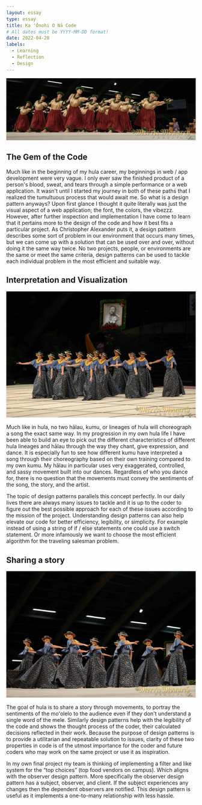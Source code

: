 ```yaml
---
layout: essay
type: essay
title: Ka ʻŌnohi O Nā Code
# All dates must be YYYY-MM-DD format!
date: 2022-04-28
labels:
  - Learning
  - Reflection
  - Design
---
```


<img class="ui large image" src="../images/IMG_5835.JPG">

## The Gem of the Code
Much like in the beginning of my hula career, my beginnings in web / app development were very vague. I only ever saw the finished product of a person's blood, sweat, and tears through a simple performance or a web application. It wasn't until I started my journey in both of these paths that I realized the tumultuous process that would await me. So what is a design pattern anyways? Upon first glance I thought it quite literally was just the visual aspect of a web application; the font, the colors, the vibezzz. However, after further inspection and implementation I have come to learn that it pertains more to the design of the code and how it best fits a particular project. As Christopher Alexander puts it, a design pattern describes some sort of problem in our environment that occurs many times, but we can come up with a solution that can be used over and over, without doing it the same way twice. No two projects, people, or environments are the same or meet the same criteria, design patterns can be used to tackle each individual problem in the most efficient and suitable way. 

## Interpretation and Visualization

<img class="ui large right floated image" src="../images/IMG_1043.JPG">

Much like in hula, no two hālau, kumu, or lineages of hula will choreograph a song the exact same way. In my progression in my own hula life I have been able to build an eye to pick out the different characteristics of different hula lineages and hālau through the way they chant, give expression, and dance. It is especially fun to see how different kumu have interpreted a song through their choreography based on their own training compared to my own kumu. My hālau in particular uses very exaggerated, controlled, and sassy movement built into our dances. Regardless of who you dance for, there is no question that the movements must convey the sentiments of the song, the story, and the artist. 

The topic of design patterns parallels this concept perfectly. In our daily lives there are always many issues to tackle and it is up to the coder to figure out the best possible approach for each of these issues according to the mission of the project. Understanding design patterns can also help elevate our code for better efficiency, legibility, or simplicity. For example instead of using a string of if / else statements one could use a switch statement. Or more infamously we want to choose the most efficient algorithm for the traveling salesman problem. 

## Sharing a story

<img class="ui large left floated image" src="../images/IMG_1044.JPG">

The goal of hula is to share a story through movements, to portray the sentiments of the moʻolelo to the audience even if they don't understand a single word of the mele. Similarly design patterns help with the legibility of the code and shows the thought process of the coder, their calculated decisions reflected in their work. Because the purpose of design patterns is to provide a utilitarian and repeatable solution to issues, clarity of these two properties in code is of the utmost importance for the coder and future coders who may work on the same project or use it as inspiration. 

In my own final project my team is thinking of implementing a filter and like system for the “top choices” (top food vendors on campus). Which aligns with the observer design pattern. More specifically the observer design pattern has a subject, observer, and client. If the subject experiences any changes then the dependent observers are notified.  This design pattern is useful as it implements a one-to-many relationship with less hassle. 
